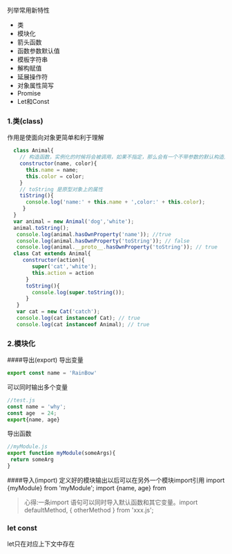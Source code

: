 列举常用新特性
- 类
- 模块化
- 箭头函数
- 函数参数默认值
- 模板字符串
- 解构赋值
- 延展操作符
- 对象属性简写
- Promise
- Let和Const

### 1.类(class)  
作用是使面向对象更简单和利于理解
``` javascript
  class Animal{
    // 构造函数，实例化的时候将会被调用，如果不指定，那么会有一个不带参数的默认构造函数.
    constructor(name, color){
      this.name = name;
      this.color = color;
    }
    // toString 是原型对象上的属性
    tiString(){
      console.log('name:' + this.name + ',color:' + this.color);
     }
  }
  var animal = new Animal('dog','white');
  animal.toString();
   console.log(animal.hasOwnProperty('name')); //true
   console.log(animal.hasOwnProperty('toString')); // false
   console.log(animal.__proto__.hasOwnProperty('toString')); // true
  class Cat extends Animal{
     constructor(action){
        super('cat','white');
        this.action = action
      }
      toString(){
        console.log(super.toString());
      }
   }
   var cat = new Cat('catch');
   console.log(cat instanceof Cat); // true
   console.log(cat instanceof Animal); // true
```
### 2.模块化
####导出(export)
导出变量 

``` javascript
export const name = 'RainBow'
```
可以同时输出多个变量 

``` javascript
//test.js
const name = 'why';
const age  = 24;
export{name, age}
```
导出函数 

``` javascript
//myModule.js
export function myModule(someArgs){
 return someArg
}
```
####导入(import)
定义好的模块输出以后可以在另外一个模块import引用
import {myModule} from 'myModule';
import {name, age} from

>心得:一条import 语句可以同时导入默认函数和其它变量。import defaultMethod, { otherMethod } from 'xxx.js';




### let const
let只在对应上下文中存在
